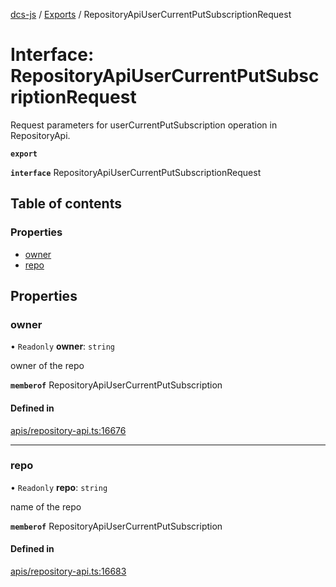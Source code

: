 [dcs-js](../README.md) / [Exports](../modules.md) / RepositoryApiUserCurrentPutSubscriptionRequest

# Interface: RepositoryApiUserCurrentPutSubscriptionRequest

Request parameters for userCurrentPutSubscription operation in RepositoryApi.

**`export`**

**`interface`** RepositoryApiUserCurrentPutSubscriptionRequest

## Table of contents

### Properties

- [owner](RepositoryApiUserCurrentPutSubscriptionRequest.md#owner)
- [repo](RepositoryApiUserCurrentPutSubscriptionRequest.md#repo)

## Properties

### <a id="owner" name="owner"></a> owner

• `Readonly` **owner**: `string`

owner of the repo

**`memberof`** RepositoryApiUserCurrentPutSubscription

#### Defined in

[apis/repository-api.ts:16676](https://github.com/unfoldingWord/dcs-js/blob/b29eb7a/apis/repository-api.ts#L16676)

___

### <a id="repo" name="repo"></a> repo

• `Readonly` **repo**: `string`

name of the repo

**`memberof`** RepositoryApiUserCurrentPutSubscription

#### Defined in

[apis/repository-api.ts:16683](https://github.com/unfoldingWord/dcs-js/blob/b29eb7a/apis/repository-api.ts#L16683)
